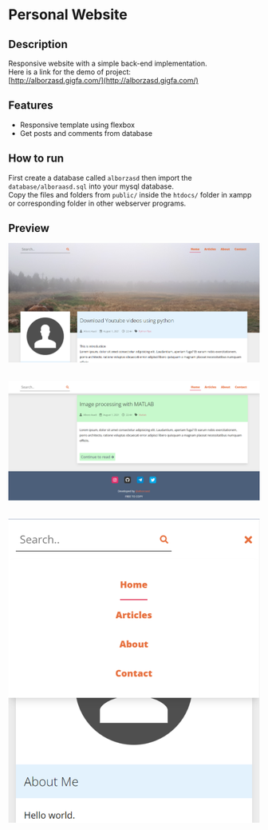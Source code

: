 # Personal Website

## Description
Responsive website with a simple back-end implementation.  
Here is a link for the demo of project:  
[http://alborzasd.gigfa.com/](http://alborzasd.gigfa.com/)

## Features
- Responsive template using flexbox
- Get posts and comments from database

## How to run
First create a database called `alborzasd` then import the `database/alboraasd.sql` into your mysql database.  
Copy the files and folders from `public/` inside the `htdocs/` folder in xampp or corresponding folder in other webserver programs.

## Preview
![preview-01](https://github.com/alborzasd/alborzasd/blob/main/preview/preview-01.png?raw=true)  
<br><br>
![preview-02](https://github.com/alborzasd/alborzasd/blob/main/preview/preview-02.png?raw=true)  
<br><br>
![preview-03](https://github.com/alborzasd/alborzasd/blob/main/preview/preview-03.png?raw=true)

